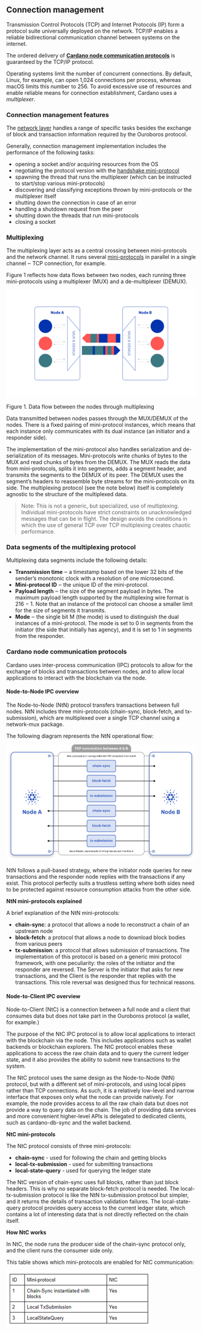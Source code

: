 ## Connection management

Transmission Control Protocols (TCP) and Internet Protocols (IP) form a protocol suite universally deployed on the network. TCP/IP enables a reliable bidirectional communication channel between systems on the internet.

The ordered delivery of **<a href="#protocols">Cardano node communication protocols</a>** is guaranteed by the TCP/IP protocol.

Operating systems limit the number of concurrent connections. By default, Linux, for example, can open 1,024 connections per process, whereas macOS limits this number to 256. To avoid excessive use of resources and enable reliable means for connection establishment, Cardano uses a *multiplexer*.

### Connection management features

The [network layer](https://docs.cardano.org/en/latest/explore-cardano/cardano-network.html) handles a range of specific tasks besides the exchange of block and transaction information required by the Ouroboros protocol.

Generally, connection management implementation includes the performance of the following tasks:

-   opening a socket and/or acquiring resources from the OS
-   negotiating the protocol version with the [handshake mini-protocol](https://docs.cardano.org/en/latest/explore-cardano/cardano-network.html#handshake-mini-protocol)
-   spawning the thread that runs the multiplexer (which can be instructed to start/stop various mini-protocols)
-   discovering and classifying exceptions thrown by mini-protocols or the multiplexer itself
-   shutting down the connection in case of an error
-   handling a shutdown request from the peer
-   shutting down the threads that run mini-protocols
-   closing a socket

### Multiplexing

The multiplexing layer acts as a central crossing between mini-protocols and the network channel. It runs several [mini-protocols](https://docs.cardano.org/en/latest/explore-cardano/cardano-network.html#example-mini-protocols) in parallel in a single channel ‒ TCP connection, for example.

Figure 1 reflects how data flows between two nodes, each running three mini-protocols using a multiplexer (MUX) and a de-multiplexer (DEMUX).

![connection-manager ](connection-manager.png)

Figure 1. Data flow between the nodes through multiplexing

Data transmitted between nodes passes through the MUX/DEMUX of the nodes. There is a fixed pairing of mini-protocol instances, which means that each instance only communicates with its dual instance (an initiator and a responder side).

The implementation of the mini-protocol also handles serialization and de-serialization of its messages. Mini-protocols write chunks of bytes to the MUX and read chunks of bytes from the DEMUX. The MUX reads the data from mini-protocols, splits it into segments, adds a segment header, and transmits the segments to the DEMUX of its peer. The DEMUX uses the segment’s headers to reassemble byte streams for the mini-protocols on its side. The multiplexing protocol (see the note below) itself is completely agnostic to the structure of the multiplexed data.

> Note: This is not a generic, but specialized, use of multiplexing. Individual mini-protocols have strict constraints on unacknowledged messages that can be in flight. The design avoids the conditions in which the use of general TCP over TCP multiplexing creates chaotic performance.

### Data segments of the multiplexing protocol

Multiplexing data segments include the following details:

-   **Transmission time** ‒ a timestamp based on the lower 32 bits of the sender’s monotonic clock with a resolution of one microsecond.
-   **Mini-protocol ID** ‒ the unique ID of the mini-protocol.
-   **Payload length** ‒ the size of the segment payload in bytes. The maximum payload length supported by the multiplexing wire format is 216 − 1. Note that an instance of the protocol can choose a smaller limit for the size of segments it transmits.
-   **Mode** ‒ the single bit M (the mode) is used to distinguish the dual instances of a mini-protocol. The mode is set to 0 in segments from the initiator (the side that initially has agency), and it is set to 1 in segments from the responder.

### <a name="protocols">Cardano node communication protocols</a>

Cardano uses inter-process communication (IPC) protocols to allow for the exchange of blocks and transactions between nodes, and to allow local applications to interact with the blockchain via the node.

#### Node-to-Node IPC overview

The Node-to-Node (NtN) protocol transfers transactions between full nodes. NtN includes three mini-protocols (chain-sync, block-fetch, and tx-submission), which are multiplexed over a single TCP channel using a network-mux package.

The following diagram represents the NtN operational flow:

![Node-to-Node](node-to-node-ipc.png)

NtN follows a pull-based strategy, where the initiator node queries for new transactions and the responder node replies with the transactions if any exist. This protocol perfectly suits a trustless setting where both sides need to be protected against resource consumption attacks from the other side.

**NtN mini-protocols explained**

A brief explanation of the NtN mini-protocols:

-   **chain-sync**: a protocol that allows a node to reconstruct a chain of an upstream node
-   **block-fetch**: a protocol that allows a node to download block bodies from various peers
-   **tx-submission**: a protocol that allows submission of transactions. The implementation of this protocol is based on a generic mini protocol framework, with one peculiarity: the roles of the initiator and the responder are reversed. The Server is the initiator that asks for new transactions, and the Client is the responder that replies with the transactions. This role reversal was designed thus for technical reasons.

#### Node-to-Client IPC overview

Node-to-Client (NtC) is a connection between a full node and a client that consumes data but does not take part in the Ouroboros protocol (a wallet, for example.)

The purpose of the NtC IPC protocol is to allow local applications to interact with the blockchain via the node. This includes applications such as wallet backends or blockchain explorers. The NtC protocol enables these applications to access the raw chain data and to query the current ledger state, and it also provides the ability to submit new transactions to the system.

The NtC protocol uses the same design as the Node-to-Node (NtN) protocol, but with a different set of mini-protocols, and using local pipes rather than TCP connections. As such, it is a relatively low-level and narrow interface that exposes only what the node can provide natively. For example, the node provides access to all the raw chain data but does not provide a way to query data on the chain. The job of providing data services and more convenient higher-level APIs is delegated to dedicated clients, such as cardano-db-sync and the wallet backend.

**NtC mini-protocols**

The NtC protocol consists of three mini-protocols:

-   **chain-sync** - used for following the chain and getting blocks
-   **local-tx-submission** - used for submitting transactions
-   **local-state-query** - used for querying the ledger state
   
The NtC version of chain-sync uses full blocks, rather than just block headers. This is why no separate block-fetch protocol is needed. The local-tx-submission protocol is like the NtN tx-submission protocol but simpler, and it returns the details of transaction validation failures. The local-state-query protocol provides query access to the current ledger state, which contains a lot of interesting data that is not directly reflected on the chain itself.

**How NtC works**

In NtC, the node runs the producer side of the chain-sync protocol only, and the client runs the consumer side only.

This table shows which mini-protocols are enabled for NtC communication:

![Node-to-Client](node-to-client-ipc.png)
